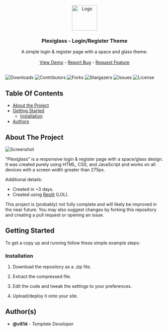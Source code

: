 <br/>
<p align="center">
  <a href="https://github.com/v81d/Plexiglass-LoginRegister">
    <img src="https://replit.com/cdn-cgi/image/width=64,quality=80,format=auto/https://storage.googleapis.com/replit/images/1704248476149_1b9481201cf0af353d41e3b8cc5248ab.png" alt="Logo" width="80" height="80">
  </a>

  <h3 align="center">Plexiglass - Login/Register Theme</h3>

  <p align="center">
    A simple login & register page with a space and glass theme.
    <br/>
    <br/>
    <a href="http://v81d.sharestaging.com/Plexiglass/Login/index.html">View Demo</a>
    -
    <a href="https://github.com/v81d/Plexiglass-LoginRegister/issues">Report Bug</a>
    -
    <a href="https://github.com/v81d/Plexiglass-LoginRegister/issues">Request Feature</a>
    <br/>
    <br/>
  </p>
</p>

![Downloads](https://img.shields.io/github/downloads/v81d/Plexiglass-Login/total) ![Contributors](https://img.shields.io/github/contributors/v81d/Plexiglass-Login?color=dark-green) ![Forks](https://img.shields.io/github/forks/v81d/Plexiglass-Login?style=social) ![Stargazers](https://img.shields.io/github/stars/v81d/Plexiglass-Login?style=social) ![Issues](https://img.shields.io/github/issues/v81d/Plexiglass-Login) ![License](https://img.shields.io/github/license/v81d/Plexiglass-Login) 

## Table Of Contents

* [About the Project](#about-the-project)
* [Getting Started](#getting-started)
  * [Installation](#installation)
* [Authors](#authors)

## About The Project

![Screenshot](https://github.com/v81d/Plexiglass-LoginRegister/assets/92650958/779c58a2-4a28-4396-a669-a23067ebdec9)

"Plexiglass" is a responsive login & register page with a space/glass design. It was created purely using HTML, CSS, and JavaScript and works on all devices with a screen width greater than 275px.

Additional details:

* Created in ~3 days.
* Created using [Replit](https://replit.com/@v81d/Plexiglass-LoginRegister) (LOL).

This project is (probably) not fully complete and will likely be improved in the near future. You may also suggest changes by forking this repository and creating a pull request or opening an issue.

## Getting Started

To get a copy up and running follow these simple example steps:

### Installation

1. Download the repository as a .zip file.

2. Extract the compressed file.

3. Edit the code and tweak the settings to your preferences.

4. Upload/deploy it onto your site.

## Author(s)

* **@v81d** - *Template Developer*

